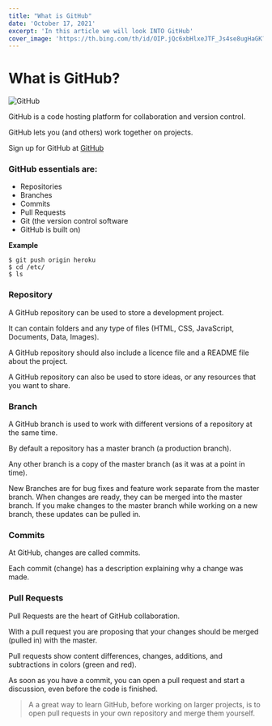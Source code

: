 ```yaml
---
title: "What is GitHub"
date: 'October 17, 2021'
excerpt: 'In this article we will look INTO GitHub'
cover_image: 'https://th.bing.com/th/id/OIP.jQc6xbHlxeJTF_Js4se8ugHaGK?pid=ImgDet&rs=1'
---
```


# What is GitHub?
![GitHub](https://www.w3schools.com/whatis/img_github_logo.png)

GitHub is a code hosting platform for collaboration and version control.

GitHub lets you (and others) work together on projects.

Sign up for GitHub at [GitHub](https://github.com/:) 

### GitHub essentials are:
- Repositories
- Branches
- Commits
- Pull Requests
- Git (the version control software 
- GitHub is built on)

**Example**
```cli
$ git push origin heroku
$ cd /etc/
$ ls
```

### Repository
A GitHub repository can be used to store a development project.

It can contain folders and any type of files (HTML, CSS, JavaScript, Documents, Data, Images).

A GitHub repository should also include a licence file and a README file about the project.

A GitHub repository can also be used to store ideas, or any resources that you want to share.

### Branch
A GitHub branch is used to work with different versions of a repository at the same time.

By default a repository has a master branch (a production branch).

Any other branch is a copy of the master branch (as it was at a point in time).

New Branches are for bug fixes and feature work separate from the master branch. When changes are ready, they can be merged into the master branch. If you make changes to the master branch while working on a new branch, these updates can be pulled in.

### Commits
At GitHub, changes are called commits.

Each commit (change) has a description explaining why a change was made.

### Pull Requests
Pull Requests are the heart of GitHub collaboration.

With a pull request you are proposing that your changes should be merged (pulled in) with the master.

Pull requests show content differences, changes, additions, and subtractions in colors (green and red).

As soon as you have a commit, you can open a pull request and start a discussion, even before the code is finished.

>A a great way to learn GitHub, before working on larger projects, is to open pull requests in your own repository and merge them yourself.